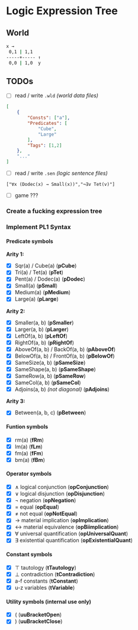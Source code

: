 # Logic Expression Tree

## World

```cmd
x →
 0,1 | 1,1 
-----+----- ↑
 0,0 | 1,0  y

```

## TODOs

- [ ] read / write `.wld` _(world data files)_

```json
[
    {
        "Consts": ["a"],
        "Predicates": [
            "Cube",
            "Large"
        ],
        "Tags": [1,2]
    },
    "..."
]
```

- [ ] read / write `.sen` _(logic sentence files)_

```t
["∀x (Dodec(x) → Small(x))","¬∃v Tet(v)"]
```

- [ ] game ???

### Create a fucking expression tree

### Implement PL1 Syntax

#### Predicate symbols

**Arity 1:**

- [x] Sqr(a)  / Cube(a)                 (**pCube**)
- [x] Tri(a)  / Tet(a)                  (**pTet**)
- [x] Pent(a) / Dodec(a)                (**pDodec**)
- [x] Small(a)                          (**pSmall**)
- [x] Medium(a)                         (**pMedium**)
- [x] Large(a)                          (**pLarge**)

**Arity 2:**

- [x] Smaller(a, b)                     (**pSmaller**)
- [x] Larger(a, b)                      (**pLarger**)
- [x] LeftOf(a, b)                      (**pLeftOf**)
- [x] RightOf(a, b)                     (**pRightOf**)
- [x] AboveOf(a, b)  / BackOf(a, b)     (**pAboveOf**)
- [x] BelowOf(a, b)  / FrontOf(a, b)    (**pBelowOf**)
- [x] SameSize(a, b)                    (**pSameSize**)
- [x] SameShape(a, b)                   (**pSameShape**)
- [x] SameRow(a, b)                     (**pSameRow**)
- [x] SameCol(a, b)                     (**pSameCol**)
- [x] Adjoins(a, b) _(not diagonal)_    (**pAdjoins**)

**Arity 3:**

- [x] Between(a, b, c)                  (**pBetween**)

#### Funtion symbols

- [x] rm(a)                             (**fRm**)
- [x] lm(a)                             (**fLm**)
- [x] fm(a)                             (**fFm**)
- [x] bm(a)                             (**fBm**)

#### Operator symbols

- [x] ∧     logical conjunction         (**opConjunction**)
- [x] ∨     logical disjunction         (**opDisjunction**)
- [x] ¬     negation                    (**opNegation**)
- [x] =     equal                       (**opEqual**)
- [x] ≠     not equal                   (**opNotEqual**)
- [x] →     material implication        (**opImplication**)
- [x] ↔     material equivalence        (**opBiimplication**)
- [x] ∀     universal quantification    (**opUniversalQuant**)
- [x] ∃     existential quantification  (**opExistentialQuant**)

#### Constant symbols

- [x] ⊤     tautology                   (**tTautology**)
- [x] ⊥     contradiction               (**tContradiction**)
- [x] a-f   constants                   (**tConstant**)
- [x] u-z   variables                   (**tVariable**)

#### Utility symbols (internal use only)

- [x] (                                 (**uuBracketOpen**)
- [x] )                                 (**uuBracketClose**)
